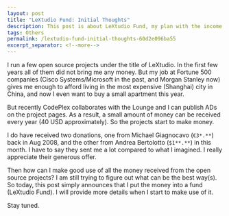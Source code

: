 ```yaml
---
layout: post
title: "LeXtudio Fund: Initial Thoughts"
description: This post is about LeXtudio Fund, my plan with the income of my personal studio.
tags: Others
permalink: /lextudio-fund-initial-thoughts-60d2e096ba55
excerpt_separator: <!--more-->
---
```

I run a few open source projects under the title of LeXtudio. In the first few years all of them did not bring me any money. But my job at Fortune 500 companies (Cisco Systems/Microsoft in the past, and Morgan Stanley now) gives me enough to afford living in the most expensive (Shanghai) city in China, and now I even want to buy a small apartment this year.
<!--more-->

But recently CodePlex collaborates with the Lounge and I can publish ADs on the project pages. As a result, a small amount of money can be received every year (40 USD approximately). So the projects start to make money.

I do have received two donations, one from Michael Giagnocavo (`€3*.**`) back in Aug 2008, and the other from Andrea Bertolotto (`$1**.**`) in this month. I have to say they sent me a lot compared to what I imagined. I really appreciate their generous offer.

Then how can I make good use of all the money received from the open source projects? I am still trying to figure out what can be the best way(s). So today, this post simply announces that I put the money into a fund (LeXtudio Fund). I will provide more details when I start to make use of it.

Stay tuned.
